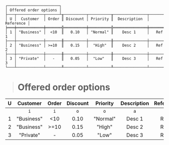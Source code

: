 ```text
┌───────────────────────┐
│ Offered order options │
├───┬────────────┬──────┴╥──────────┬──────────╥───────────────┬───────────┐
│ U │  Customer  │ Order ║ Discount │ Priority ║  Description  │ Reference │
╞═══╪════════════╪═══════╬══════════╪══════════╬═══════════════╪═══════════╡
│ 1 │ "Business" │  <10  ║   0.10   │ "Normal" ║    Desc 1     │   Ref 1   │
├───┼────────────┼───────╫──────────┼──────────╫───────────────┼───────────┤
│ 2 │ "Business" │ >=10  ║   0.15   │  "High"  ║    Desc 2     │   Ref 2   │
├───┼────────────┼───────╫──────────┼──────────╫───────────────┼───────────┤
│ 3 │ "Private"  │   -   ║   0.05   │  "Low"   ║    Desc 3     │   Ref 3   │
└───┴────────────┴───────╨──────────┴──────────╨───────────────┴───────────┘
```

> # Offered order options

| U |  Customer  | Order | Discount | Priority | Description | Reference |
|:-:|:----------:|:-----:|:--------:|:--------:|:-----------:|:---------:|
|   |    `i`     |  `i`  |   `o`    |   `o`    |     `a`     |    `a`    |
| 1 | "Business" |  <10  |   0.10   | "Normal" |   Desc 1    |   Ref 1   |
| 2 | "Business" | >=10  |   0.15   |  "High"  |   Desc 2    |   Ref 2   |
| 3 | "Private"  |   -   |   0.05   |  "Low"   |   Desc 3    |   Ref 3   |
